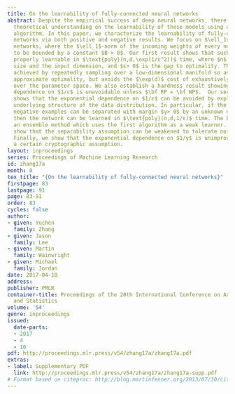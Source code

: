 ```yaml
---
title: On the learnability of fully-connected neural networks
abstract: Despite the empirical success of deep neural networks, there is limited
  theoretical understanding on the learnability of these models using a polynomial-time
  algorithm. In this paper, we characterize the learnability of fully-connected neural
  networks via both positive and negative results. We focus on $\ell_1$-regularized
  networks, where the $\ell_1$-norm of the incoming weights of every neuron is assumed
  to be bounded by a constant $B > 0$. Our first result shows that such networks are
  properly learnable in $\text{poly}(n,d,\exp(1/ε^2))$ time, where $n$ and $d$ are the sample
  size and the input dimension, and $ε> 0$ is the gap to optimality. The bound is
  achieved by repeatedly sampling over a low-dimensional manifold so as to ensure
  approximate optimality, but avoids the $\exp(d)$ cost of exhaustively searching
  over the parameter space. We also establish a hardness result showing that the exponential
  dependence on $1/ε$ is unavoidable unless $\bf RP = \bf NP$.  Our second result
  shows that the exponential dependence on $1/ε$ can be avoided by exploiting the
  underlying structure of the data distribution. In particular, if the positive and
  negative examples can be separated with margin $γ> 0$ by an unknown neural network,
  then the network can be learned in $\text{poly}(n,d,1/ε)$ time. The bound is achieved by
  an ensemble method which uses the first algorithm as a weak learner. We further
  show that the separability assumption can be weakened to tolerate noisy labels.
  Finally, we show that the exponential dependence on $1/γ$ is unimprovable under
  a certain cryptographic assumption.
layout: inproceedings
series: Proceedings of Machine Learning Research
id: zhang17a
month: 0
tex_title: "{On the learnability of fully-connected neural networks}"
firstpage: 83
lastpage: 91
page: 83-91
order: 83
cycles: false
author:
- given: Yuchen
  family: Zhang
- given: Jason
  family: Lee
- given: Martin
  family: Wainwright
- given: Michael
  family: Jordan
date: 2017-04-10
address: 
publisher: PMLR
container-title: Proceedings of the 20th International Conference on Artificial Intelligence
  and Statistics
volume: '54'
genre: inproceedings
issued:
  date-parts:
  - 2017
  - 4
  - 10
pdf: http://proceedings.mlr.press/v54/zhang17a/zhang17a.pdf
extras:
- label: Supplementary PDF
  link: http://proceedings.mlr.press/v54/zhang17a/zhang17a-supp.pdf
# Format based on citeproc: http://blog.martinfenner.org/2013/07/30/citeproc-yaml-for-bibliographies/
---
```

